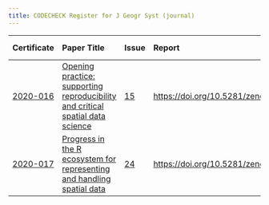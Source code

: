 ```yaml
---
title: CODECHECK Register for J Geogr Syst (journal)
---
```



|Certificate |Paper Title                                                                     |Issue |Report                                 |Check date |
|:-------|:--------------------------------|:---|:--------------------------|:----------|
|[2020-016](https://codecheck.org.uk/register/certs/2020-016/)|[Opening practice: supporting reproducibility and critical spatial data science ](https://doi.org/10.1007/s10109-020-00334-2)|[15](https://github.com/codecheckers/register/issues/15)|https://doi.org/10.5281/zenodo.3981253 |2020-06-02 |
|[2020-017](https://codecheck.org.uk/register/certs/2020-017/)|[Progress in the R ecosystem for representing and handling spatial data](https://doi.org/10.1007/s10109-020-00336-0)|[24](https://github.com/codecheckers/register/issues/24)|https://doi.org/10.5281/zenodo.4003848 |2020-08-27 |
